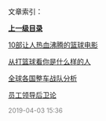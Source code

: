 文章索引：


**[上一级目录](//index.md)**

[10部让人热血沸腾的篮球电影](/体育/10部让人热血沸腾的篮球电影.md)

[从打篮球看你是什么样的人](/体育/从打篮球看你是什么样的人.md)

[全球各国整车战队分析](/体育/全球各国整车战队分析.md)

[员工领导后卫论](/体育/员工领导后卫论.md)


<font size=2 color='grey'> 2019-04-03 15:36 </font>